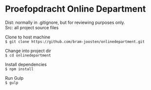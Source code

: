 # Proefopdracht Online Department

Dist: normally in .gitignore, but for reviewing purposes only.  
Src: all project source files  

Clone to host machine  
`$ git clone https://github.com/bram-joosten/onlinedepartment.git`  

Change into project dir  
`$ cd onlinedepartment`  

Install dependencies  
`$ npm install`  

Run Gulp  
`$ gulp`